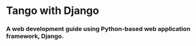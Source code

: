 # Tango with Django

### A web development guide using Python-based web application framework, Django.

